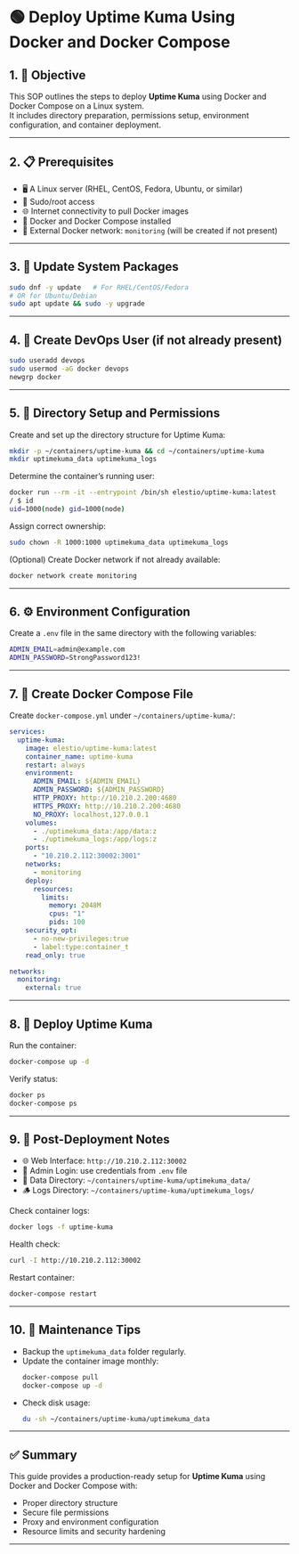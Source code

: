 # 🟢 Deploy Uptime Kuma Using Docker and Docker Compose

## 1. 🎯 Objective
This SOP outlines the steps to deploy **Uptime Kuma** using Docker and Docker Compose on a Linux system.  
It includes directory preparation, permissions setup, environment configuration, and container deployment.

---

## 2. 📋 Prerequisites
- 🖥️ A Linux server (RHEL, CentOS, Fedora, Ubuntu, or similar)  
- 🔑 Sudo/root access  
- 🌐 Internet connectivity to pull Docker images  
- 🐳 Docker and Docker Compose installed  
- 🌉 External Docker network: `monitoring` (will be created if not present)

---

## 3. 🔄 Update System Packages
```bash
sudo dnf -y update   # For RHEL/CentOS/Fedora
# OR for Ubuntu/Debian
sudo apt update && sudo -y upgrade
```

---

## 4. 👤 Create DevOps User (if not already present)
```bash
sudo useradd devops
sudo usermod -aG docker devops
newgrp docker
```

---

## 5. 📂 Directory Setup and Permissions
Create and set up the directory structure for Uptime Kuma:
```bash
mkdir -p ~/containers/uptime-kuma && cd ~/containers/uptime-kuma
mkdir uptimekuma_data uptimekuma_logs
```

Determine the container’s running user:
```bash
docker run --rm -it --entrypoint /bin/sh elestio/uptime-kuma:latest
/ $ id
uid=1000(node) gid=1000(node)
```

Assign correct ownership:
```bash
sudo chown -R 1000:1000 uptimekuma_data uptimekuma_logs
```

(Optional) Create Docker network if not already available:
```bash
docker network create monitoring
```

---

## 6. ⚙️ Environment Configuration
Create a `.env` file in the same directory with the following variables:
```bash
ADMIN_EMAIL=admin@example.com
ADMIN_PASSWORD=StrongPassword123!
```

---

## 7. 📄 Create Docker Compose File
Create `docker-compose.yml` under `~/containers/uptime-kuma/`:
```yaml
services:
  uptime-kuma:
    image: elestio/uptime-kuma:latest
    container_name: uptime-kuma
    restart: always
    environment:
      ADMIN_EMAIL: ${ADMIN_EMAIL}
      ADMIN_PASSWORD: ${ADMIN_PASSWORD}
      HTTP_PROXY: http://10.210.2.200:4680
      HTTPS_PROXY: http://10.210.2.200:4680
      NO_PROXY: localhost,127.0.0.1
    volumes:
      - ./uptimekuma_data:/app/data:z
      - ./uptimekuma_logs:/app/logs:z
    ports:
      - "10.210.2.112:30002:3001"
    networks:
      - monitoring
    deploy:
      resources:
        limits:
          memory: 2048M
          cpus: "1"
          pids: 100
    security_opt:
      - no-new-privileges:true
      - label:type:container_t
    read_only: true

networks:
  monitoring:
    external: true
```

---

## 8. 🚀 Deploy Uptime Kuma
Run the container:
```bash
docker-compose up -d
```

Verify status:
```bash
docker ps
docker-compose ps
```

---

## 9. 🧩 Post-Deployment Notes
- 🌐 Web Interface: `http://10.210.2.112:30002`  
- 🔑 Admin Login: use credentials from `.env` file  
- 📄 Data Directory: `~/containers/uptime-kuma/uptimekuma_data/`  
- 🪵 Logs Directory: `~/containers/uptime-kuma/uptimekuma_logs/`  

Check container logs:
```bash
docker logs -f uptime-kuma
```

Health check:
```bash
curl -I http://10.210.2.112:30002
```

Restart container:
```bash
docker-compose restart
```

---

## 10. 🧹 Maintenance Tips
- Backup the `uptimekuma_data` folder regularly.  
- Update the container image monthly:
  ```bash
  docker-compose pull
  docker-compose up -d
  ```
- Check disk usage:
  ```bash
  du -sh ~/containers/uptime-kuma/uptimekuma_data
  ```

---

## ✅ Summary
This guide provides a production-ready setup for **Uptime Kuma** using Docker and Docker Compose with:
- Proper directory structure  
- Secure file permissions  
- Proxy and environment configuration  
- Resource limits and security hardening

---
